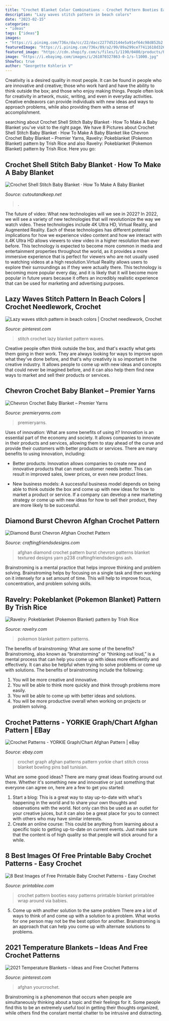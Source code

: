 ```yaml
---
title: "Crochet Blanket Color Combinations - Crochet Pattern Booties Easy Patterns Printable Blanket Printablee Wrap Around Via Babies"
description: "Lazy waves stitch pattern in beach colors"
date: "2023-02-15"
categories:
- "ideas"
tags: ["ideas"]
images:
- "https://i.pinimg.com/736x/da/cc/22/dacc2277d52144e5a91ef64c98d852b2.jpg"
featuredImage: "https://i.pinimg.com/736x/89/a2/99/89a299ce77411618d326c09b2d8f0b2a.jpg"
featured_image: "https://cdn.shopify.com/s/files/1/1190/0400/products/ParfaitLayers_ChevronCrochetBabyBlanket_cropped.jpg?v=1569007234"
image: "https://i.ebayimg.com/images/i/261070327863-0-1/s-l1000.jpg"
ShowToc: true
author: "Georgette Kshlerin V"
---
```



Creativity is a desired quality in most people. It can be found in people who are innovative and creative; those who work hard and have the ability to think outside the box; and those who enjoy making things. People often look for creativity in artwork, music, writing, and even in everyday activities. Creative endeavors can provide individuals with new ideas and ways to approach problems, while also providing them with a sense of accomplishment.

	

		
searching about Crochet Shell Stitch Baby Blanket · How To Make A Baby Blanket you've visit to the right page. We have 8 Pictures about Crochet Shell Stitch Baby Blanket · How To Make A Baby Blanket like Chevron Crochet Baby Blanket – Premier Yarns, Ravelry: Pokeblanket (Pokemon Blanket) pattern by Trish Rice and also Ravelry: Pokeblanket (Pokemon Blanket) pattern by Trish Rice. Here you go:
		
    
## Crochet Shell Stitch Baby Blanket · How To Make A Baby Blanket

<img loading=lazy src="https://images.coplusk.net/project_images/173021/image/101779_2F2014-05-15-231538-shellblanket2.jpg" onerror="this.onerror=null;this.src='https://tse3.mm.bing.net/th?id=OIP.Ox8cv9otLBR-tnI1TQnQGgHaE6&amp;pid=15.1';" alt="Crochet Shell Stitch Baby Blanket · How To Make A Baby Blanket">

_Source: cutoutandkeep.net_

>. 

	

The future of video: What new technologies will we see in 2022?
In 2022, we will see a variety of new technologies that will revolutionize the way we watch video. These technologies include 4K Ultra HD, Virtual Reality, and Augmented Reality. Each of these technologies has different potential implications for how we experience video content and how we interact with it.4K Ultra HD allows viewers to view video in a higher resolution than ever before. This technology is expected to become more common in media and entertainment properties throughout the world, as it provides a more immersive experience that is perfect for viewers who are not usually used to watching videos at a high resolution.Virtual Reality allows users to explore their surroundings as if they were actually there. This technology is becoming more popular every day, and it is likely that it will become more popular in future years because it offers an incredibly realistic experience that can be used for marketing and advertising purposes.

    
## Lazy Waves Stitch Pattern In Beach Colors | Crochet Needlework, Crochet

<img loading=lazy src="https://i.pinimg.com/736x/da/cc/22/dacc2277d52144e5a91ef64c98d852b2.jpg" onerror="this.onerror=null;this.src='https://tse4.mm.bing.net/th?id=OIP.OJCvF9Rr9BHkLqdWeIARAQHaJ3&amp;pid=15.1';" alt="Lazy waves stitch pattern in beach colors | Crochet needlework, Crochet">

_Source: pinterest.com_

>stitch crochet lazy blanket pattern waves. 

	

Creative people often think outside the box, and that's exactly what gets them going in their work. They are always looking for ways to improve upon what they've done before, and that's why creativity is so important in the creative industry. It allows people to come up with new ideas and concepts that could never be imagined before, and it can also help them find new ways to market and sell their products or services.

    
## Chevron Crochet Baby Blanket – Premier Yarns

<img loading=lazy src="https://cdn.shopify.com/s/files/1/1190/0400/products/ParfaitLayers_ChevronCrochetBabyBlanket_cropped.jpg?v=1569007234" onerror="this.onerror=null;this.src='https://tse2.mm.bing.net/th?id=OIP.zZAK6bNPliE2Q3NHvaVIagHaKX&amp;pid=15.1';" alt="Chevron Crochet Baby Blanket – Premier Yarns">

_Source: premieryarns.com_

>premieryarns. 

	

Uses of innovation: What are some benefits of using it?
Innovation is an essential part of the economy and society. It allows companies to innovate in their products and services, allowing them to stay ahead of the curve and provide their customers with better products or services. There are many benefits to using innovation, including: 
- Better products: Innovation allows companies to create new and innovative products that can meet customer needs better. This can result in improved sales, lower prices, or even new product lines.

- New business models: A successful business model depends on being able to think outside the box and come up with new ideas for how to market a product or service. If a company can develop a new marketing strategy or come up with new ideas for how to sell their product, they are more likely to be successful.

    
## Diamond Burst Chevron Afghan Crochet Pattern

<img loading=lazy src="https://www.craftingfriendsdesigns.com/uploads/2/2/3/7/22370536/s301327921570958069_p238_i1_w2560.jpeg" onerror="this.onerror=null;this.src='https://tse3.mm.bing.net/th?id=OIP.Fn4MvyHq2aOPTvk-M1TFBAHaFY&amp;pid=15.1';" alt="Diamond Burst Chevron Afghan Crochet Pattern">

_Source: craftingfriendsdesigns.com_

>afghan diamond crochet pattern burst chevron patterns blanket textured designs yarn p238 craftingfriendsdesigns ash. 

	

Brainstroming is a mental practice that helps improve thinking and problem solving. Brainstroming helps by focusing on a single task and then working on it intensely for a set amount of time. This will help to improve focus, concentration, and problem solving skills.

    
## Ravelry: Pokeblanket (Pokemon Blanket) Pattern By Trish Rice

<img loading=lazy src="https://images4-e.ravelrycache.com/uploads/scraps94/199578104/DSCN1702_small2.JPG" onerror="this.onerror=null;this.src='https://tse1.mm.bing.net/th?id=OIP.nM6-z8xs7jHr6N9RQGIgvAHaJ4&amp;pid=15.1';" alt="Ravelry: Pokeblanket (Pokemon Blanket) pattern by Trish Rice">

_Source: ravelry.com_

>pokemon blanket pattern patterns. 

	

The benefits of brainstroming: What are some of the benefits?
Brainstroming, also known as “brainstorming” or “thinking out loud,” is a mental process that can help you come up with ideas more efficiently and effectively. It can also be helpful when trying to solve problems or come up with solutions. The benefits of brainstroming include the following: 
1. You will be more creative and innovative.
2. You will be able to think more quickly and think through problems more easily.
3. You will be able to come up with better ideas and solutions.
4. You will be more productive overall when working on projects or problem solving.

    
## Crochet Patterns - YORKIE Graph/Chart Afghan Pattern | EBay

<img loading=lazy src="https://i.ebayimg.com/images/i/261070327863-0-1/s-l1000.jpg" onerror="this.onerror=null;this.src='https://tse3.mm.bing.net/th?id=OIP.1Jr4v6YATpsJzetRj6VMcAHaKu&amp;pid=15.1';" alt="Crochet Patterns - YORKIE Graph/Chart Afghan Pattern | eBay">

_Source: ebay.com_

>crochet graph afghan patterns pattern yorkie chart stitch cross blanket bowling pins ball tunisian. 

	

What are some good ideas?
There are many great ideas floating around out there. Whether it's something new and innovative or just something that everyone can agree on, here are a few to get you started: 
1. Start a blog: This is a great way to stay up-to-date with what's happening in the world and to share your own thoughts and observations with the world. Not only can this be used as an outlet for your creative juices, but it can also be a great place for you to connect with others who may have similar interests. 
2. Create an online course: This could be anything from learning about a specific topic to getting up-to-date on current events. Just make sure that the content is of high quality so that people will stick around for a while. 

    
## 8 Best Images Of Free Printable Baby Crochet Patterns - Easy Crochet

<img loading=lazy src="http://www.printablee.com/postpic/2010/11/free-easy-crochet-baby-booties-pattern_199516.jpg" onerror="this.onerror=null;this.src='https://tse4.mm.bing.net/th?id=OIP.jLSMg5-rMEL17BINSg1i0QHaGl&amp;pid=15.1';" alt="8 Best Images of Free Printable Baby Crochet Patterns - Easy Crochet">

_Source: printablee.com_

>crochet pattern booties easy patterns printable blanket printablee wrap around via babies. 

	

5. Come up with another solution to the same problem
There are a lot of ways to think of and come up with a solution to a problem. What works for one person may not be the best option for another. Brainstroming is an approach that can help you come up with alternate solutions to problems.

    
## 2021 Temperature Blankets – Ideas And Free Crochet Patterns

<img loading=lazy src="https://i.pinimg.com/736x/89/a2/99/89a299ce77411618d326c09b2d8f0b2a.jpg" onerror="this.onerror=null;this.src='https://tse2.mm.bing.net/th?id=OIP.xvHBo3lr0yUsAipLWsiQugHaRS&amp;pid=15.1';" alt="2021 Temperature Blankets – Ideas and Free Crochet Patterns">

_Source: pinterest.com_

>afghan yourcrochet. 

	

Brainstroming is a phenomenon that occurs when people are simultaneously thinking about a topic and their feelings for it. Some people find this to be an extremely useful tool in getting their thoughts organized, while others find the constant mental chatter to be intrusive and distracting.

